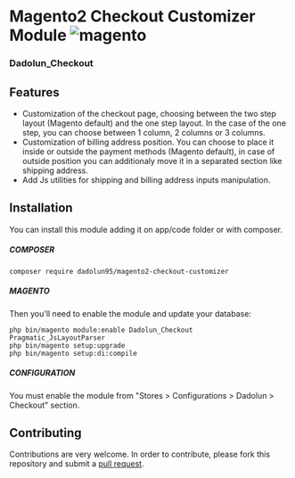 # Magento2 Checkout Customizer Module <img src="https://avatars.githubusercontent.com/u/168457?s=40&v=4" alt="magento" />

### Dadolun_Checkout

## Features
- Customization of the checkout page, choosing between the two step layout (Magento default) and the one step layout. In the case of the one step, you can choose between 1 column, 2 columns or 3 columns.
- Customization of billing address position. You can choose to place it inside or outside the payment methods (Magento default), in case of outside position you can additionaly move it in a separated section like shipping address.
- Add Js utilities for shipping and billing address inputs manipulation.

## Installation
You can install this module adding it on app/code folder or with composer.

##### COMPOSER
```
composer require dadolun95/magento2-checkout-customizer
```
##### MAGENTO
Then you'll need to enable the module and update your database:
```
php bin/magento module:enable Dadolun_Checkout Pragmatic_JsLayoutParser
php bin/magento setup:upgrade
php bin/magento setup:di:compile
```

##### CONFIGURATION
You must enable the module from "Stores > Configurations > Dadolun > Checkout" section.

## Contributing
Contributions are very welcome. In order to contribute, please fork this repository and submit a [pull request](https://docs.github.com/en/free-pro-team@latest/github/collaborating-with-issues-and-pull-requests/creating-a-pull-request).

